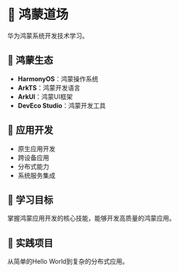 # 🥝 鸿蒙道场

华为鸿蒙系统开发技术学习。

## 🎯 鸿蒙生态

- **HarmonyOS**：鸿蒙操作系统
- **ArkTS**：鸿蒙开发语言
- **ArkUI**：鸿蒙UI框架
- **DevEco Studio**：鸿蒙开发工具

## 📱 应用开发

- 原生应用开发
- 跨设备应用
- 分布式能力
- 系统服务集成

## 🎯 学习目标

掌握鸿蒙应用开发的核心技能，能够开发高质量的鸿蒙应用。

## 🚀 实践项目

从简单的Hello World到复杂的分布式应用。
